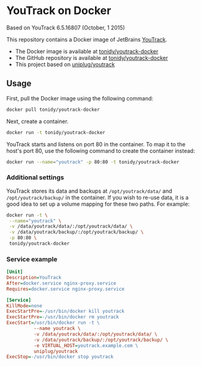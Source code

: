 # YouTrack on Docker

Based on YouTrack 6.5.16807 (October, 1 2015)

This repository contains a Docker image of JetBrains [YouTrack](http://www.jetbrains.com/youtrack).

* The Docker image is available at [tonidy/youtrack-docker](https://registry.hub.docker.com/u/tonidy/youtrack-docker)
* The GitHub repository is available at [tonidy/youtrack-docker](https://github.com/tonidy/youtrack-docker)
* This project based on [uniplug/youtrack](https://registry.hub.docker.com/u/uniplug/youtrack)

## Usage

First, pull the Docker image using the following command:

```bash
docker pull tonidy/youtrack-docker
```

Next, create a container.

```bash
docker run -t tonidy/youtrack-docker
```

YouTrack starts and listens on port 80 in the container. To map it to the host's port 80, use the following command to create the container instead:

```bash
docker run --name="youtrack" -p 80:80 -t tonidy/youtrack-docker
```

### Additional settings

YouTrack stores its data and backups at ```/opt/youtrack/data/``` and ```/opt/youtrack/backup/``` in the container. If you wish to re-use data, it is a good idea to set up a volume mapping for these two paths. For example:

```bash
docker run -t \
 --name="youtrack" \
 -v /data/youtrack/data/:/opt/youtrack/data/ \
 -v /data/youtrack/backup/:/opt/youtrack/backup/ \
 -p 80:80 \
 tonidy/youtrack-docker
```

### Service example

```ini
[Unit]
Description=YouTrack
After=docker.service nginx-proxy.service
Requires=docker.service nginx-proxy.service

[Service]
KillMode=none
ExecStartPre=-/usr/bin/docker kill youtrack
ExecStartPre=-/usr/bin/docker rm youtrack
ExecStart=/usr/bin/docker run -t \
          --name youtrack \
          -v /data/youtrack/data/:/opt/youtrack/data/ \
          -v /data/youtrack/backup/:/opt/youtrack/backup/ \
          -e VIRTUAL_HOST=youtrack.example.com \
          uniplug/youtrack
ExecStop=-/usr/bin/docker stop youtrack
```
